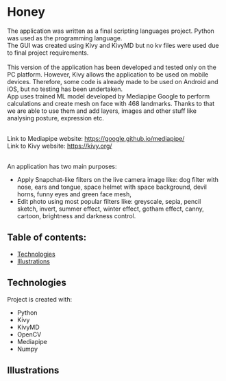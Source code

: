 # Honey

The application was written as a final scripting languages project. Python was used as the programming language. <br /> The GUI was created using Kivy and KivyMD but no kv files were used due to final project requirements.<br /><br />
This version of the application has been developed and tested only on the PC platform. However, Kivy allows the application to be used on mobile devices. Therefore, some code is already made to be used on Android and iOS, but no testing has been undertaken.<br/>
App uses trained ML model developed by Mediapipe Google to perform calculations and create mesh on face with 468 landmarks.
Thanks to that we are able to use them and add layers, images and other stuff like analysing posture, expression etc. <br/> <br/>

Link to Mediapipe website: https://google.github.io/mediapipe/ <br/>
Link to Kivy website: https://kivy.org/ <br/><br/>

An application has two main purposes:
  * Apply Snapchat-like filters on the live camera image like: dog filter with nose, ears and tongue, space helmet with space background, devil horns, funny eyes and green face mesh,
  * Edit photo using most popular filters like: greyscale, sepia, pencil sketch, invert, summer effect, winter effect, gotham effect, canny, cartoon, brightness and darkness control.
  
## Table of contents:
* [Technologies](#technologies)
* [Illustrations](#illustrations)
 
## Technologies
Project is created with:
* Python
* Kivy
* KivyMD
* OpenCV
* Mediapipe
* Numpy

## Illustrations
<p float="left">
  
</p>
